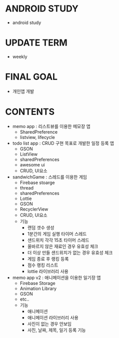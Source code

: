 # ANDROID STUDY
- android study

# UPDATE TERM
- weekly

# FINAL GOAL
- 개인앱 개발

# CONTENTS
- memo app : 리스트뷰를 이용한 메모장 앱
  - SharedPreference
  - listview, lifecycle
- todo list app : CRUD 구현 목표로 개발한 일정 등록 앱
  - GSON
  - ListView
  - sharedPreferences
  - awesome ui
  - CRUD, UI요소
- sandwichGame : 스레드를 이용한 게임
  - Firebase stoarge
  - thread
  - sharedPreferences
  - Lottie
  - GSON
  - RecyclerView
  - CRUD, UI요소
  - 기능
    - 랜덤 갯수 생성
    - 1분간의 게임 실행 타이머 스레드
    - 샌드위치 각각 15초 타이머 스레드
    - 올바르지 않은 재료인 경우 유효성 체크
    - 더 이상 만들 샌드위치가 없는 경우 유효성 체크
    - 게임 종료 후 랭킹 등록
    - 점수 랭킹 리스트
    - lottie 라이브러리 사용 
- memo app v2 : 애니메이션을 이용한 일기장 앱
    - Firebase Storage
    - Animation Library
    - GSON
    - etc..
    - 기능
      - 애니메이션
      - 애니메이션 라이브러리 사용
      - 사진이 없는 경우 안보임
      - 사진, 날짜, 제목, 일기 등록 기능
